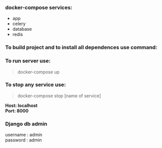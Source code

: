 ### docker-compose services:
+ app
+ celery
+ database
+ redis

### To build project and to install all dependences use command:

<docker-compose build>

### To run server use:

>docker-compose up

### To stop any service use:

>docker-compose stop [name of service]


**Host: localhost**<br>
**Port: 8000**


### Django db admin

username : admin <br>
password : admin
